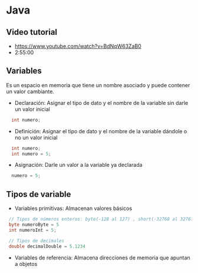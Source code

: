 # Java

## Video tutorial

- <https://www.youtube.com/watch?v=BdNqW63ZaB0>
- 2:55:00

## Variables

Es un espacio en memoria que tiene un nombre asociado y puede contener un valor cambiante.

- Declaración: Asignar el tipo de dato y el nombre de la variable sin darle un valor inicial

``` java
  int numero;
```

- Definición: Asignar el tipo de dato y el nombre de la variable dándole o no un valor inicial

```java
  int numero;
  int numero = 5;
```

- Asignación: Darle un valor a la variable ya declarada

```java
  numero = 5;
```

## Tipos de variable

- Variables primitivas: Almacenan valores básicos

 ```java
  // Tipos de números enteros: byte(-128 al 127) , short(-32768 al 32767), int, long
  byte numeroByte = 5
  int numeroInt = 5;

  // Tipos de decimales
  double decimalDouble = 5.1234

 ```

- Variables de referencia: Almacena direcciones de memoria que apuntan a objetos
